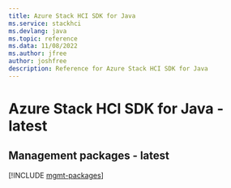 ```yaml
---
title: Azure Stack HCI SDK for Java
ms.service: stackhci
ms.devlang: java
ms.topic: reference
ms.data: 11/08/2022
ms.author: jfree
author: joshfree
description: Reference for Azure Stack HCI SDK for Java
---
```

# Azure Stack HCI SDK for Java - latest

## Management packages - latest
[!INCLUDE [mgmt-packages](stack-hci-mgmt-index.md)]